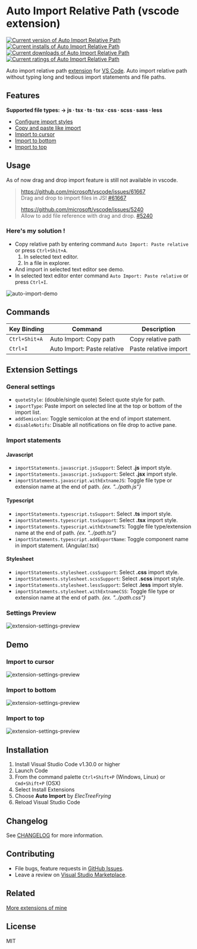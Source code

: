 
# Auto Import Relative Path (vscode extension)

[![Current version of Auto Import Relative Path][version svg]][package] [![Current installs of Auto Import Relative Path][installs svg]][package] [![Current downloads of Auto Import Relative Path][downloads svg]][package] [![Current ratings of Auto Import Relative Path][ratings svg]][package]

Auto import relative path [extension] for [VS Code]. Auto import relative path without typing long and tedious import statements and file paths.

## Features

**Supported file types: → js ∙ tsx ∙ ts ∙ tsx ∙ css ∙ scss ∙ sass ∙ less**

* [Configure import styles](#Import-statements)
* [Copy and paste like import](#Here's-my-solution)
* [Import to cursor](#Import-to-cursor)
* [Import to bottom](#Import-to-bottom)
* [Import to top](#Import-to-top)

## Usage

As of now drag and drop import feature is still not available in vscode.

> https://github.com/microsoft/vscode/issues/61667
> <br> Drag and drop to import files in JS! [#61667][0]
>
> https://github.com/microsoft/vscode/issues/5240
> <br> Allow to add file reference with drag and drop. [#5240][1]

### Here's my solution !

* Copy relative path by entering command `Auto Import: Paste relative` or press `Ctrl+Shit+A`.
    1. In selected text editor.
    1. In a file in explorer.
* And import in selected text editor see demo.
* In selected text editor enter command `Auto Import: Paste relative` or press `Ctrl+I`.

![auto-import-demo](images/playback.gif "Auto import demo")

## Commands

| Key Binding   | Command                     | Description           |
|---------------|-----------------------------|-----------------------|
| `Ctrl+Shit+A` | Auto Import: Copy path      | Copy relative path    |
| `Ctrl+I`      | Auto Import: Paste relative | Paste relative import |

## Extension Settings

### General settings

* `quoteStyle`: (double/single quote) Select quote style for path.
* `importType`: Paste import on selected line at the top or bottom of the import list.
* `addSemicolon`: Toggle semicolon at the end of import statement.
* `disableNotifs`: Disable all notifications on file drop to active pane.

### Import statements

#### Javascript

* `importStatements.javascript.jsSupport`: Select **.js** import style.
* `importStatements.javascript.jsxSupport`: Select **.jsx** import style.
* `importStatements.javascript.withExtnameJS`: Toggle file type or extension name at the end of path. _{ex. "../path.js"}_

#### Typescript

* `importStatements.typescript.tsSupport`: Select **.ts** import style.
* `importStatements.typescript.tsxSupport`: Select **.tsx** import style.
* `importStatements.typescript.withExtnameTS`: Toggle file type/extension name at the end of path. _{ex. "../path.ts"}_
* `importStatements.typescript.addExportName`: Toggle component name in import statement. (Angular/.tsx)

#### Stylesheet

* `importStatements.stylesheet.cssSupport`: Select **.css** import style.
* `importStatements.stylesheet.scssSupport`: Select **.scss** import style.
* `importStatements.stylesheet.lessSupport`: Select **.less** import style.
* `importStatements.stylesheet.withExtnameCSS`: Toggle file type or extension name at the end of path. _{ex. "../path.css"}_

### Settings Preview

![extension-settings-preview](images/preview.gif "Extension settings")

## Demo

### Import to cursor 

![extension-settings-preview](images/cursor.gif "Extension settings")

### Import to bottom

![extension-settings-preview](images/bottom.gif "Extension settings")

### Import to top

![extension-settings-preview](images/top.gif "Extension settings")

## Installation

  1. Install Visual Studio Code v1.30.0 or higher
  1. Launch Code
  1. From the command palette `Ctrl+Shift+P` (Windows, Linux) or `Cmd+Shift+P` (OSX)
  1. Select Install Extensions
  1. Choose **Auto Import** by _ElecTreeFrying_
  1. Reload Visual Studio Code

## Changelog

See [CHANGELOG] for more information.

## Contributing

* File bugs, feature requests in [GitHub Issues].
* Leave a review on [Visual Studio Marketplace].

## Related

[More extensions of mine]

## License

MIT

[version svg]: https://vsmarketplacebadge.apphb.com/version-short/electreefrying.auto-import.svg
[installs svg]: https://vsmarketplacebadge.apphb.com/installs/electreefrying.auto-import.svg
[downloads svg]: https://vsmarketplacebadge.apphb.com/downloads/electreefrying.auto-import.svg
[ratings svg]: https://vsmarketplacebadge.apphb.com/rating-short/ElecTreeFrying.auto-import.svg
[package]: https://marketplace.visualstudio.com/items?itemName=ElecTreeFrying.auto-import

[VS Code]: https://code.visualstudio.com/
[extension]: https://marketplace.visualstudio.com/VSCode
[0]: https://github.com/microsoft/vscode/issues/61667
[1]: https://github.com/microsoft/vscode/issues/5240

[CHANGELOG]: https://github.com/ElecTreeFrying/auto-import-relative-path/blob/master/CHANGELOG.md
[Github Issues]: https://github.com/ElecTreeFrying/auto-import-relative-path/issues
[Visual Studio Marketplace]: https://marketplace.visualstudio.com/items?itemName=ElecTreeFrying.auto-import&ssr=false#review-details
[More extensions of mine]: https://marketplace.visualstudio.com/publishers/ElecTreeFrying
